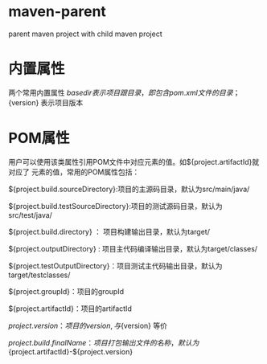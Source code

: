 # maven-parent
parent maven project with child maven project

# 内置属性
两个常用内置属性 ${basedir} 表示项目跟目录，即包含pom.xml文件的目录；${version} 表示项目版本

# POM属性
用户可以使用该类属性引用POM文件中对应元素的值。如${project.artifactId}就对应了<project> <artifactId>元素的值，常用的POM属性包括：

${project.build.sourceDirectory}:项目的主源码目录，默认为src/main/java/

${project.build.testSourceDirectory}:项目的测试源码目录，默认为src/test/java/

${project.build.directory} ： 项目构建输出目录，默认为target/

${project.outputDirectory} : 项目主代码编译输出目录，默认为target/classes/

${project.testOutputDirectory}：项目测试主代码输出目录，默认为target/testclasses/

${project.groupId}：项目的groupId

${project.artifactId}：项目的artifactId

${project.version}：项目的version,与${version} 等价

${project.build.finalName}：项目打包输出文件的名称，默认为${project.artifactId}-${project.version}
